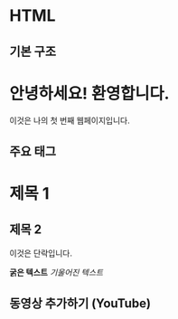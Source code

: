 # HTML
## 기본 구조
<!DOCTYPE html>
<html>
<head>
    <title>내 웹페이지</title>
</head>
<body>
    <h1>안녕하세요! 환영합니다.</h1>
    <p>이것은 나의 첫 번째 웹페이지입니다.</p>
</body>
</html>

## 주요 태그
<h1>제목 1</h1>
<h2>제목 2</h2>
<p>이것은 단락입니다.</p>
<strong>굵은 텍스트</strong>
<em>기울어진 텍스트</em>

## 동영상 추가하기 (YouTube)

